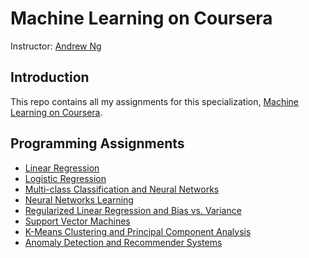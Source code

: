 # Machine Learning on Coursera

Instructor: [Andrew Ng](http://www.andrewng.org/)

## Introduction

This repo contains all my assignments for this specialization, [Machine Learning on Coursera](https://www.coursera.org/learn/machine-learning).

## Programming Assignments

- [Linear Regression](ex1/ex1.pdf)
- [Logistic Regression](ex2/ex2.pdf)
- [Multi-class Classification and Neural Networks](ex3/ex3.pdf)
- [Neural Networks Learning](ex4/ex4.pdf)
- [Regularized Linear Regression and Bias vs. Variance](ex5/ex5.pdf)
- [Support Vector Machines](ex6/ex6.pdf)
- [K-Means Clustering and Principal Component Analysis](ex7/ex7.pdf)
- [Anomaly Detection and Recommender Systems](ex8/ex8.pdf)


 
